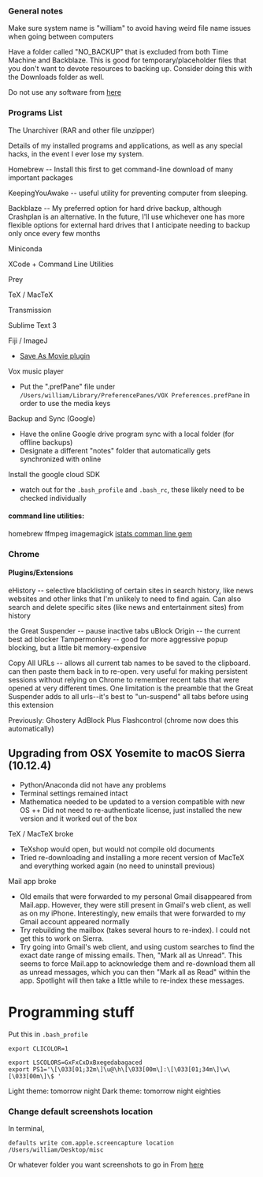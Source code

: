 ### General notes

Make sure system name is "william" to avoid having weird file name issues when going between computers

Have a folder called "NO_BACKUP" that is excluded from both Time Machine and Backblaze. This is good for temporary/placeholder files that you don't want to devote resources to backing up. Consider doing this with the Downloads folder as well.

Do not use any software from [here](https://www.reddit.com/r/piracy/wiki/guides)

### Programs List

The Unarchiver (RAR and other file unzipper)

Details of my installed programs and applications, as well as any special hacks, in the event I ever lose my system.

Homebrew -- Install this first to get command-line download of many important packages

KeepingYouAwake -- useful utility for preventing computer from sleeping.

Backblaze -- My preferred option for hard drive backup, although Crashplan is an alternative. In the future, I'll use whichever one has more flexible options for external hard drives that I anticipate needing to backup only once every few months

Miniconda

XCode + Command Line Utilities

Prey

TeX / MacTeX

Transmission

Sublime Text 3

Fiji / ImageJ
+ [Save As Movie plugin](https://sites.google.com/site/qingzongtseng/save-as-movie)

Vox music player
+ Put the ".prefPane" file under `/Users/william/Library/PreferencePanes/VOX Preferences.prefPane` in order to use the media keys

Backup and Sync (Google)
+ Have the online Google drive program sync with a local folder (for offline backups)
+ Designate a different "notes" folder that automatically gets synchronized with online

Install the google cloud SDK
+ watch out for the `.bash_profile` and `.bash_rc`, these likely need to be checked individually

#### command line utilities:
homebrew
ffmpeg
imagemagick
[istats comman line gem](http://chris911.github.io/iStats/)



### Chrome

#### Plugins/Extensions

eHistory -- selective blacklisting of certain sites in search history, like news websites and other links that I'm unlikely to need to find again. Can also search and delete specific sites (like news and entertainment sites) from history

the Great Suspender -- pause inactive tabs
uBlock Origin -- the current best ad blocker
Tampermonkey -- good for more aggressive popup blocking, but a little bit memory-expensive

Copy All URLs -- allows all current tab names to be saved to the clipboard. can then paste them back in to re-open. very useful for making persistent sessions without relying on Chrome to remember recent tabs that were opened at very different times. One limitation is the preamble that the Great Suspender adds to all urls--it's best to "un-suspend" all tabs before using this extension

Previously:
Ghostery
AdBlock Plus
Flashcontrol (chrome now does this automatically)


## Upgrading from OSX Yosemite to macOS Sierra (10.12.4)

+ Python/Anaconda did not have any problems
+ Terminal settings remained intact
+ Mathematica needed to be updated to a version compatible with new OS
++ Did not need to re-authenticate license, just installed the new version and it worked out of the box

TeX / MacTeX broke
+ TeXshop would open, but would not compile old documents
+ Tried re-downloading and installing a more recent version of MacTeX and everything worked again (no need to uninstall previous)

Mail app broke
+ Old emails that were forwarded to my personal Gmail disappeared from Mail.app. However, they were still present in Gmail's web client, as well as on my iPhone. Interestingly, new emails that were forwarded to my Gmail account appeared normally
+ Try rebuilding the mailbox (takes several hours to re-index). I could not get this to work on Sierra.
+ Try going into Gmail's web client, and using custom searches to find the exact date range of missing emails. Then, "Mark all as Unread". This seems to force Mail.app to acknowledge them and re-download them all as unread messages, which you can then "Mark all as Read" within the app. Spotlight will then take a little while to re-index these messages.


# Programming stuff


Put this in `.bash_profile`


```
export CLICOLOR=1

export LSCOLORS=GxFxCxDxBxegedabagaced
export PS1='\[\033[01;32m\]\u@\h\[\033[00m\]:\[\033[01;34m\]\w\[\033[00m\]\$ '
```

Light theme: tomorrow night
Dark theme: tomorrow night eighties



### Change default screenshots location

In terminal,

	defaults write com.apple.screencapture location /Users/william/Desktop/misc 

Or whatever folder you want screenshots to go in
From [here](https://www.laptopmag.com/articles/change-macs-default-screenshot-directory)


